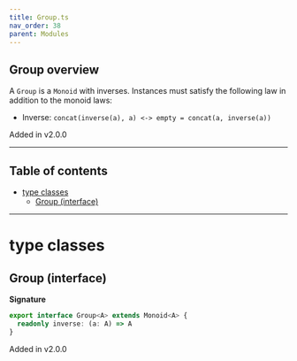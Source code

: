 ```yaml
---
title: Group.ts
nav_order: 38
parent: Modules
---
```


## Group overview

A `Group` is a `Monoid` with inverses. Instances must satisfy the following law in addition to the monoid laws:

- Inverse: `concat(inverse(a), a) <-> empty = concat(a, inverse(a))`

Added in v2.0.0

---

<h2 class="text-delta">Table of contents</h2>

- [type classes](#type-classes)
  - [Group (interface)](#group-interface)

---

# type classes

## Group (interface)

**Signature**

```ts
export interface Group<A> extends Monoid<A> {
  readonly inverse: (a: A) => A
}
```

Added in v2.0.0

